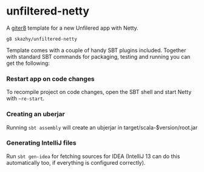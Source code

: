 # unfiltered-netty

A [giter8](https://github.com/n8han/giter8) template for a new Unfilered app with Netty.


    g8 skazhy/unfiltered-netty


Template comes with a couple of handy SBT plugins included. Together with
standard SBT commands for packaging, testing and running you can get the
following:


### Restart app on code changes

To recompile project on code changes, open the SBT shell and start Netty with
`~re-start`.


### Creating an uberjar

Running `sbt assembly` will create an ubjerjar in
target/scala-$version/root.jar


### Generating IntelliJ files

Run `sbt gen-idea` for fetching sources for IDEA (IntelliJ 13 can do this
automatically too, if everything is configured correctly).
